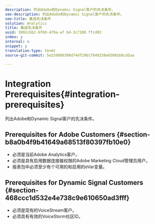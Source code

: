 ```yaml
---
description: 列出Adobe和Dynamic Signal客户的先决条件。
seo-description: 列出Adobe和Dynamic Signal客户的先决条件。
seo-title: 集成先决条件
solution: Analytics
title: 集成先决条件
uuid: 3092cbb2-6f69-479a-a7 b4-3c7108 ffcd03
index: y
internal: n
snippet: y
translation-type: tm+mt
source-git-commit: 5e22d080398d74df29b1f849258e6500168cd5aa

---
```



# Integration Prerequisites{#integration-prerequisites}

列出Adobe和Dynamic Signal客户的先决条件。

## Prerequisites for Adobe Customers {#section-b8a0b4f9b41649a68513f80397fb10e0}

* 必须是当前Adobe Analytics客户。
* 必须是具有启用数据连接器权限的Adobe Marketing Cloud管理员用户。
* 报表包中必须至少有个可用的和启用的eVar变量。

## Prerequisites for Dynamic Signal Customers {#section-468ccc1d532e4e738c9e610650ad3fff}

* 必须是现有的VoiceStream客户。
* 必须具有有效的VoiceStorm社区ID。

